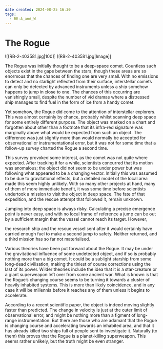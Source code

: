 ```yaml
---
date created: 2024-08-25 16:30
tags:
  - RB-A_and_W
---
```

# The Rogue

![[RB-2-403581.jpg|100]]
[[RB-2-403581.jpg|Image]]

The Rogue was initially thought to be a deep-space comet. Countless such objects exist in the gaps between the stars, though these areas are so enormous that the chances of finding one are very small. With no emissions to detect and no starlight reflected from their surface, interstellar comets can only be detected by advanced instruments unless a ship somehow happens to jump in close to one. The chances of this occurring are vanishingly small, despite the number of vid dramas where a distressed ship manages to find fuel in the form of ice from a handy comet.




Yet somehow, the Rogue did come to the attention of interstellar explorers. This was almost certainly by chance, probably whilst scanning deep space for some entirely different purpose. The object was marked on a chart and forgotten about other than a footnote that its infra-red signature was marginally above what would be expected from such an object. The difference was just slightly more than would normally be accepted for observational or instrumentational error, but it was not for some time that a follow-up survey charted the Rogue a second time.

This survey provoked some interest, as the comet was not quite where expected. After tracking it for a while, scientists concurred that its motion was anomalous; the object did not seem to be under power but was following what appeared to be a changing vector. Initially this was assumed to be due to gravitational effects, but a detailed model of the local area made this seem highly unlikely. With so many other projects at hand, many of them of more immediate benefit, it was some time before scientists undertook a mission to visit the object in deep space. The fate of that expedition, and the rescue attempt that followed it, remain unknown.

Jumping into deep space is always risky. Calculating a precise emergence point is never easy, and with no local frame of reference a jump can be out by a sufficient margin that the vessel cannot reach its target. However,


the research ship and the rescue vessel sent after it would certainly have carried enough fuel to make a second jump to safety. Neither returned, and a third mission has so far not materialised.


Various theories have been put forward about the Rogue. It may be under the gravitational influence of some undetected object, and if so is probably nothing more than a big comet. It could be a sublight starship from some long-dead civilisation, making the tiniest of course corrections using the last of its power. Wilder theories include the idea that it is a star-creature or a giant superweapon left over from some ancient war. What is known is that the Rogue’s changing course seems to be turning it towards a cluster of heavily inhabited systems. This is more than likely coincidence, and in any case it will be millennia before it reaches any of them unless it begins to accelerate.


According to a recent scientific paper, the object is indeed moving slightly faster than predicted. The change in velocity is just at the outer limit of observational error, and might be nothing more than a figment of long-range instrumentation. But there are those who are adamant that the Rogue is changing course and accelerating towards an inhabited area, and that it has already killed two ships full of people sent to investigate it. Naturally (to them) this proves that the Rogue is a planet-killing superweapon. This seems rather unlikely, but the truth might be even stranger.